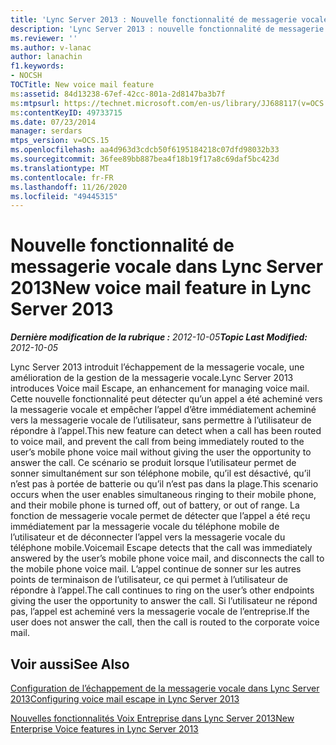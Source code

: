 ```yaml
---
title: 'Lync Server 2013 : Nouvelle fonctionnalité de messagerie vocale'
description: 'Lync Server 2013 : nouvelle fonctionnalité de messagerie vocale.'
ms.reviewer: ''
ms.author: v-lanac
author: lanachin
f1.keywords:
- NOCSH
TOCTitle: New voice mail feature
ms:assetid: 84d13238-67ef-42cc-801a-2d8147ba3b7f
ms:mtpsurl: https://technet.microsoft.com/en-us/library/JJ688117(v=OCS.15)
ms:contentKeyID: 49733715
ms.date: 07/23/2014
manager: serdars
mtps_version: v=OCS.15
ms.openlocfilehash: aa4d963d3cdcb50f6195184218c07dfd98032b33
ms.sourcegitcommit: 36fee89bb887bea4f18b19f17a8c69daf5bc423d
ms.translationtype: MT
ms.contentlocale: fr-FR
ms.lasthandoff: 11/26/2020
ms.locfileid: "49445315"
---
```

# <a name="new-voice-mail-feature-in-lync-server-2013"></a><span data-ttu-id="f9dd3-103">Nouvelle fonctionnalité de messagerie vocale dans Lync Server 2013</span><span class="sxs-lookup"><span data-stu-id="f9dd3-103">New voice mail feature in Lync Server 2013</span></span>

<div data-xmlns="http://www.w3.org/1999/xhtml">

<div class="topic" data-xmlns="http://www.w3.org/1999/xhtml" data-msxsl="urn:schemas-microsoft-com:xslt" data-cs="https://msdn.microsoft.com/">

<div data-asp="https://msdn2.microsoft.com/asp">



</div>

<div id="mainSection">

<div id="mainBody"><span data-ttu-id="f9dd3-104">

<span> </span></span><span class="sxs-lookup"><span data-stu-id="f9dd3-104">

<span> </span></span></span>

<span data-ttu-id="f9dd3-105">_**Dernière modification de la rubrique :** 2012-10-05_</span><span class="sxs-lookup"><span data-stu-id="f9dd3-105">_**Topic Last Modified:** 2012-10-05_</span></span>

<span data-ttu-id="f9dd3-106">Lync Server 2013 introduit l’échappement de la messagerie vocale, une amélioration de la gestion de la messagerie vocale.</span><span class="sxs-lookup"><span data-stu-id="f9dd3-106">Lync Server 2013 introduces Voice mail Escape, an enhancement for managing voice mail.</span></span> <span data-ttu-id="f9dd3-107">Cette nouvelle fonctionnalité peut détecter qu’un appel a été acheminé vers la messagerie vocale et empêcher l’appel d’être immédiatement acheminé vers la messagerie vocale de l’utilisateur, sans permettre à l’utilisateur de répondre à l’appel.</span><span class="sxs-lookup"><span data-stu-id="f9dd3-107">This new feature can detect when a call has been routed to voice mail, and prevent the call from being immediately routed to the user’s mobile phone voice mail without giving the user the opportunity to answer the call.</span></span> <span data-ttu-id="f9dd3-108">Ce scénario se produit lorsque l’utilisateur permet de sonner simultanément sur son téléphone mobile, qu’il est désactivé, qu’il n’est pas à portée de batterie ou qu’il n’est pas dans la plage.</span><span class="sxs-lookup"><span data-stu-id="f9dd3-108">This scenario occurs when the user enables simultaneous ringing to their mobile phone, and their mobile phone is turned off, out of battery, or out of range.</span></span> <span data-ttu-id="f9dd3-109">La fonction de messagerie vocale permet de détecter que l’appel a été reçu immédiatement par la messagerie vocale du téléphone mobile de l’utilisateur et de déconnecter l’appel vers la messagerie vocale du téléphone mobile.</span><span class="sxs-lookup"><span data-stu-id="f9dd3-109">Voicemail Escape detects that the call was immediately answered by the user’s mobile phone voice mail, and disconnects the call to the mobile phone voice mail.</span></span> <span data-ttu-id="f9dd3-110">L’appel continue de sonner sur les autres points de terminaison de l’utilisateur, ce qui permet à l’utilisateur de répondre à l’appel.</span><span class="sxs-lookup"><span data-stu-id="f9dd3-110">The call continues to ring on the user’s other endpoints giving the user the opportunity to answer the call.</span></span> <span data-ttu-id="f9dd3-111">Si l’utilisateur ne répond pas, l’appel est acheminé vers la messagerie vocale de l’entreprise.</span><span class="sxs-lookup"><span data-stu-id="f9dd3-111">If the user does not answer the call, then the call is routed to the corporate voice mail.</span></span>

<div>

## <a name="see-also"></a><span data-ttu-id="f9dd3-112">Voir aussi</span><span class="sxs-lookup"><span data-stu-id="f9dd3-112">See Also</span></span>


[<span data-ttu-id="f9dd3-113">Configuration de l’échappement de la messagerie vocale dans Lync Server 2013</span><span class="sxs-lookup"><span data-stu-id="f9dd3-113">Configuring voice mail escape in Lync Server 2013</span></span>](lync-server-2013-configuring-voice-mail-escape.md)  


[<span data-ttu-id="f9dd3-114">Nouvelles fonctionnalités Voix Entreprise dans Lync Server 2013</span><span class="sxs-lookup"><span data-stu-id="f9dd3-114">New Enterprise Voice features in Lync Server 2013</span></span>](lync-server-2013-new-enterprise-voice-features.md)  
  

<span data-ttu-id="f9dd3-115"></div>

</div>

<span> </span>

</div>

</div>

</span><span class="sxs-lookup"><span data-stu-id="f9dd3-115"></div>

</div>

<span> </span>

</div>

</div>

</span></span></div>

